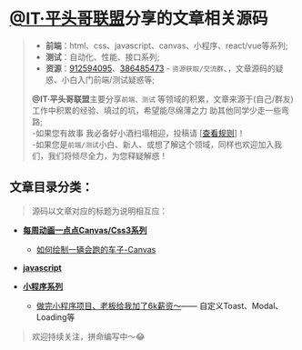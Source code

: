 
# [@IT·平头哥联盟](https://honeybadger8.github.io/blog/ "@IT·平头哥联盟")分享的文章相关源码

> + **前端**：html、css、javascript、canvas、小程序、react/vue等系列;
> + **测试**：自动化、性能、接口系列;
> + **资源**：[912594095](//shang.qq.com/wpa/qunwpa?idkey=265166274bca82709718a0ae1fa9c55d65dd3608ebc780f9e6ea41e2761f5ec2 "@IT·平头哥联盟")、[386485473](//shang.qq.com/wpa/qunwpa?idkey=48fd4aea92c67a6e2e6597409c795da4544b49c49730f83285a9546451bc896f "@IT·平头哥联盟") - `资源获取/交流群`、，文章源码的疑惑、小白入门前端/测试疑惑等;
>
> **@IT·平头哥联盟**主要分享`前端、测试` 等领域的积累，文章来源于(自己/群友)工作中积累的经验、填过的坑，希望能尽绵薄之力 助其他同学少走一些弯路;<br/>
> -如果您有故事 我必备好小酒扫塌相迎，投稿请 [[查看规则](https://honeybadger8.github.io/blog/#/other/rule  "查看规则")]！<br/>
> -如果您是`前端/测试`小白、新人、或想了解这个领域，同样也欢迎加入我们，我们将倾尽全力，为您释疑解惑！

## 文章目录分类：
> 源码以文章对应的标题为说明相互应：

+ **[每周动画一点点Canvas/Css3系列](./animation-series "Canvas/Css3动画系列 @IT·平头哥联盟-首席填坑官∙苏南")**

    + [如何绘制一辆会跑的车子-Canvas](./animation-series "如何绘制一辆会跑的车子-Canvas @IT·平头哥联盟-首席填坑官∙苏南")

+ **[javascript](./applets "JS相关的文章源码")**
+ **[小程序系列](./applets "小程序相关的文章源码")**
    + [做完小程序项目、老板给我加了6k薪资～](./applets/applets-toast/README.md "做完小程序项目、老板给我加了6k薪资～ 首席填坑官∙苏南")—— 自定义Toast、Modal、Loading等

>欢迎持续关注，拼命编写中～😂
